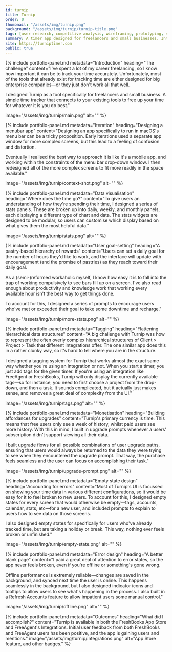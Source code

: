 ```yaml
---
id: turnip
title: Turnip
order: 0
thumbnail: "/assets/img/turnip.png"
background: "/assets/img/turnip/turnip-title.png"
tags: [user research, competitive analysis, wireframing, prototyping, visual design, development direction, front-end development, usability testing, product management]
summary: A timer app designed for freelancers and small businesses. Integrations with popular bookkeeping systems.
site: https://turniptimer.com
public: true
---
```

{% include portfolio-panel.md
  metadata="Introduction"
  heading="The challenge"
  content="I've spent a lot of my career freelancing, so I know how important it can be to track your time accurately. Unfortunately, most of the tools that already exist for tracking time are either designed for big enterprise companies—or they just don't work all that well.
  
  I designed Turnip as a tool specifically for freelancers and small business. A simple time tracker that connects to your existing tools to free up your time for whatever it is you do best."

  image="/assets/img/turnip/main.png"
  alt=""
%}

{% include portfolio-panel.md
  metadata="Iteration"
  heading="Designing a menubar app"
  content="Designing an app specifically to run in macOS's menu bar can be a tricky proposition. Early iterations used a separate app window for more complex screens, but this lead to a feeling of confusion and distortion.
  
  Eventually I realised the best way to approach it is like it's a mobile app, and working within the constraints of the menu bar drop-down window. I then redesigned all of the more complex screens to fit more readily in the space available."

  image="/assets/img/turnip/context-shot.png"
  alt=""
%}

{% include portfolio-panel.md
  metadata="Data visualisation"
  heading="Where does the time go?"
  content="To give users an understanding of how they're spending their time, I designed a series of stats panels. These are broken up into daily, weekly, and monthly panels, each displaying a different type of chart and data. The stats widgets are designed to be modular, so users can customise which display based on what gives them the most helpful data."

  image="/assets/img/turnip/stats.png"
  alt=""
%}

{% include portfolio-panel.md
  metadata="User goal-setting"
  heading="A pastry-based hierarchy of rewards"
  content="Users can set a daily goal for the number of hours they'd like to work, and the interface will update with encouragement (and the promise of pastries) as they reach toward their daily goal.
  
  As a (semi-)reformed workaholic myself, I know how easy it is to fall into the trap of working compulsively to see bars fill up on a screen. I've also read enough about productivity and knowledge work that working every available hour isn't the best way to get things done.

  To account for this, I designed a series of prompts to encourage users who've met or exceeded their goal to take some downtime and recharge."

  image="/assets/img/turnip/more-stats.png"
  alt=""
%}

{% include portfolio-panel.md
  metadata="Tagging"
  heading="Flattening hierarchical data structures"
  content="A big challenge with Turnip was how to represent the often overly complex hierarchical structures of Client > Project > Task that different integrations offer. The one similar app does this in a rather clunky way, so it's hard to tell where you are in the structure.
  
  I designed a tagging system for Turnip that works almost the exact same way whether you're using an integration or not. When you start a timer, you just add tags for the given timer. If you're using an integration like FreeAgent or FreshBooks, Turnip will only display the currently available tags—so for instance, you need to first choose a project from the drop-down, and then a task. It sounds complicated, but it actually just makes sense, and removes a great deal of complexity from the UI."

  image="/assets/img/turnip/tags.png"
  alt=""
%}

{% include portfolio-panel.md
  metadata="Monetisation"
  heading="Building affordances for upgrades"
  content="Turnip's primary currency is time. This means that free users only see a week of history, whilst paid users see more history. With this in mind, I built in upgrade prompts whenever a users' subscription didn't support viewing all their data.
  
  I built upgrade flows for all possible combinations of user upgrade paths, ensuring that users would always be returned to the data they were trying to see when they encountered the upgrade prompt. That way, the purchase feels seamless and the user can focus on accomplishing their task."

  image="/assets/img/turnip/upgrade-prompt.png"
  alt=""
%}

{% include portfolio-panel.md
  metadata="Empty state design"
  heading="Accounting for errors"
  content="Most of Turnip's UI is focussed on showing your time data in various different configurations, so it would be easy for it to feel broken to new users. To account for this, I designed empty states for every screen that would otherwise be empty—tags, accounts, calendar, stats, etc—for a new user, and included prompts to explain to users how to see data on those screens.
  
  I also designed empty states for specifically for users who've already tracked time, but are taking a holiday or break. This way, nothing ever feels broken or unfinished."

  image="/assets/img/turnip/empty-state.png"
  alt=""
%}

{% include portfolio-panel.md
  metadata="Error design"
  heading="A better blank page"
  content="I paid a great deal of attention to error states, so the app never feels broken, even if you're offline or something's gone wrong.
  
  Offline performance is extremely reliable—changes are saved in the background, and synced next time the user is online. This happens seamlessly in the background, but I also designed indicator icons and tooltips to allow users to see what's happening in the process. I also built in a Refresh Accounts feature to allow impatient users some manual control."

  image="/assets/img/turnip/offline.png"
  alt=""
%}

{% include portfolio-panel.md
  metadata="Outcomes"
  heading="What did I accomplish?"
  content="Turnip is available in both the FreshBooks App Store and FreeAgent's Integrations. Initial user feedback from both FreshBooks and FreeAgent users has been positive, and the app is gaining users and mentions."
  image="/assets/img/turnip/integrations.png"
  alt="App Store feature, and other badges."
%}
